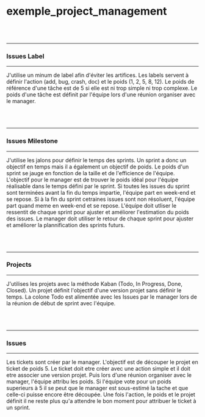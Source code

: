 # exemple_project_management

</br></br>
___
### Issues Label
___

J'utilise un minum de label afin d'éviter les artifices.
Les labels servent à définir l'action (add, bug, crash, doc) et le poids (1, 2, 5, 8, 12).
Le poids de référence d'une tâche est de 5 si elle est ni trop simple ni trop complexe.
Le poids d'une tâche est définit par l'équipe lors d'une réunion organiser avec le manager.

</br></br>
___
### Issues Milestone
___

J'utilise les jalons pour définir le temps des sprints.
Un sprint a donc un objectif en temps mais il a également un objectif de poids.
Le poids d'un sprint se jauge en fonction de la taille et de l'efficience de l'équipe.
L'objectif pour le manager est de trouver le poids idéal pour l'équipe réalisable dans le temps défini par le sprint.
Si toutes les issues du sprint sont terminées avant la fin du temps impartie, l'équipe part en week-end et se repose.
Si à la fin du sprint cetraines issues sont non résoluent, l'équipe part quand meme en week-end et se repose.
L'équipe doit utliser le ressentit de chaque sprint pour ajuster et améliorer l'estimation du poids des issues.
Le manager doit utiliser le retour de chaque sprint pour ajuster et améliorer la plannification des sprints futurs.

</br></br>
___
### Projects
___

J'utilises les projets avec la méthode Kaban (Todo, In Progress, Done, Closed).
Un projet définit l'objectif d'une version projet sans définir le temps.
La colone Todo est alimentée avec les Issues par le manager lors de la réunion de début de sprint avec l'équipe.

</br></br>
___
### Issues
___

Les tickets sont créer par le manager.
L'objectif est de découper le projet en ticket de poids 5.
Le ticket doit etre créer avec une action simple et il doit etre associer une version projet.
Puis lors d'une réunion organiser avec le manager, l'équipe attribu les poids.
Si l'équipe vote pour un poids superieurs à 5 il se peut que le manager est sous-estimé la tache et que celle-ci puisse encore être découpée.
Une fois l'action, le poids et le projet définit il ne reste plus qu'a attendre le bon moment pour attribuer le ticket à un sprint.

</br></br>
